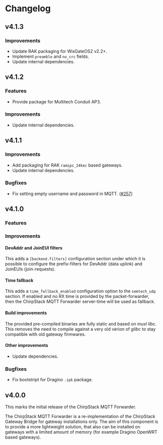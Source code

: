 # Changelog

## v4.1.3

### Improvements

* Update RAK packaging for WisGateOS2 v2.2+.
* Implement `preamble` and `no_crc` fields.
* Update internal dependencies.

## v4.1.2

### Features

* Provide package for Multitech Conduit AP3.

### Improvements

* Update internal dependencies.

## v4.1.1

### Improvements

* Add packaging for RAK `ramips_24kec` based gateways.
* Update internal dependencies.

### Bugfixes

* Fix setting empty username and password in MQTT. ([#257](https://github.com/chirpstack/chirpstack/issues/257))

## v4.1.0

### Features

### Improvements

#### DevAddr and JoinEUI filters

This adds a `[backend.filters]` configuration section under which it is
possible to configure the prefix-filters for DevAddr (data uplink) and
JoinEUIs (join-requests).

#### Time fallback

This adds a `time_fallback_enabled` configuration option to the `semtech_udp`
section. If enabled and no RX time is provided by the packet-forwarder, then
the ChirpStack MQTT Forwarder server-time will be used as fallback.

#### Build improvements

The provided pre-compiled binaries are fully static and based on _musl libc_.
This removes the need to compile against a very old verion of _glibc_ to
stay compatible with old gateway firmwares.

#### Other improvements

* Update dependencies.

### Bugfixes

* Fix bootstript for Dragino `.ipk` package.

## v4.0.0

This marks the initial release of the ChirpStack MQTT Forwarder.

The ChirpStack MQTT Forwarder is a re-implementation of the ChirpStack Gateway
Bridge for gateway installations only. The aim of this component is to provide
a more lightweight solution, that also can be installed on gateways with a
limited amount of memory (for example Dragino OpenWRT based gateways).
